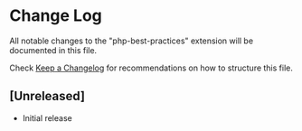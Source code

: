 # Change Log

All notable changes to the "php-best-practices" extension will be documented in this file.

Check [Keep a Changelog](http://keepachangelog.com/) for recommendations on how to structure this file.

## [Unreleased]

- Initial release